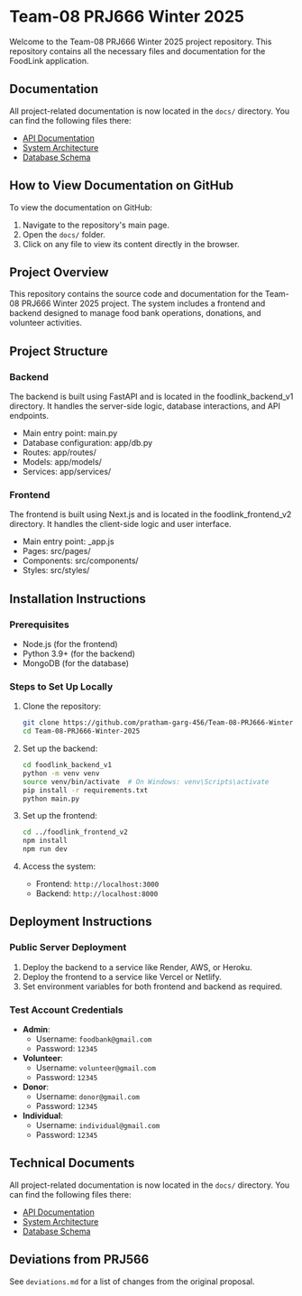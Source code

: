 # Team-08 PRJ666 Winter 2025

Welcome to the Team-08 PRJ666 Winter 2025 project repository. This repository contains all the necessary files and documentation for the FoodLink application.

## Documentation
All project-related documentation is now located in the `docs/` directory. You can find the following files there:

- [API Documentation](docs/api_documentation.md)
- [System Architecture](docs/system_architecture.md)
- [Database Schema](docs/database_schema.md)

## How to View Documentation on GitHub
To view the documentation on GitHub:
1. Navigate to the repository's main page.
2. Open the `docs/` folder.
3. Click on any file to view its content directly in the browser.

## Project Overview
This repository contains the source code and documentation for the Team-08 PRJ666 Winter 2025 project. The system includes a frontend and backend designed to manage food bank operations, donations, and volunteer activities.

## Project Structure

### Backend

The backend is built using FastAPI and is located in the foodlink_backend_v1 directory. It handles the server-side logic, database interactions, and API endpoints.

- Main entry point: main.py
- Database configuration: app/db.py
- Routes: app/routes/
- Models: app/models/
- Services: app/services/

### Frontend

The frontend is built using Next.js and is located in the foodlink_frontend_v2 directory. It handles the client-side logic and user interface.

- Main entry point: \_app.js
- Pages: src/pages/
- Components: src/components/
- Styles: src/styles/


## Installation Instructions

### Prerequisites
- Node.js (for the frontend)
- Python 3.9+ (for the backend)
- MongoDB (for the database)

### Steps to Set Up Locally
1. Clone the repository:
   ```bash
   git clone https://github.com/pratham-garg-456/Team-08-PRJ666-Winter-2025.git
   cd Team-08-PRJ666-Winter-2025
   ```

2. Set up the backend:
   ```bash
   cd foodlink_backend_v1
   python -m venv venv
   source venv/bin/activate  # On Windows: venv\Scripts\activate
   pip install -r requirements.txt
   python main.py
   ```

3. Set up the frontend:
   ```bash
   cd ../foodlink_frontend_v2
   npm install
   npm run dev
   ```

4. Access the system:
   - Frontend: `http://localhost:3000`
   - Backend: `http://localhost:8000`

## Deployment Instructions

### Public Server Deployment
1. Deploy the backend to a service like Render, AWS, or Heroku.
2. Deploy the frontend to a service like Vercel or Netlify.
3. Set environment variables for both frontend and backend as required.

### Test Account Credentials
- **Admin**:
  - Username: `foodbank@gmail.com`
  - Password: `12345`
- **Volunteer**:
  - Username: `volunteer@gmail.com`
  - Password: `12345`
- **Donor**:
  - Username: `donor@gmail.com`
  - Password: `12345`
- **Individual**:
  - Username: `individual@gmail.com`
  - Password: `12345`

## Technical Documents
All project-related documentation is now located in the `docs/` directory. You can find the following files there:

- [API Documentation](docs/api_documentation.md)
- [System Architecture](docs/system_architecture.md)
- [Database Schema](docs/database_schema.md)

## Deviations from PRJ566
See `deviations.md` for a list of changes from the original proposal.
